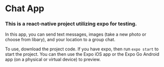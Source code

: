 # Chat App

### This is a react-native project utilizing expo for testing.

In this app, you can send text messages, images (take a new photo or choose from libary), and your location to a group chat.

To use, download the project code. If you have expo, then run `expo start` to start the project. You can then use the Expo iOS app or the Expo Go Android app (on a physical or virtual device) to preview.
